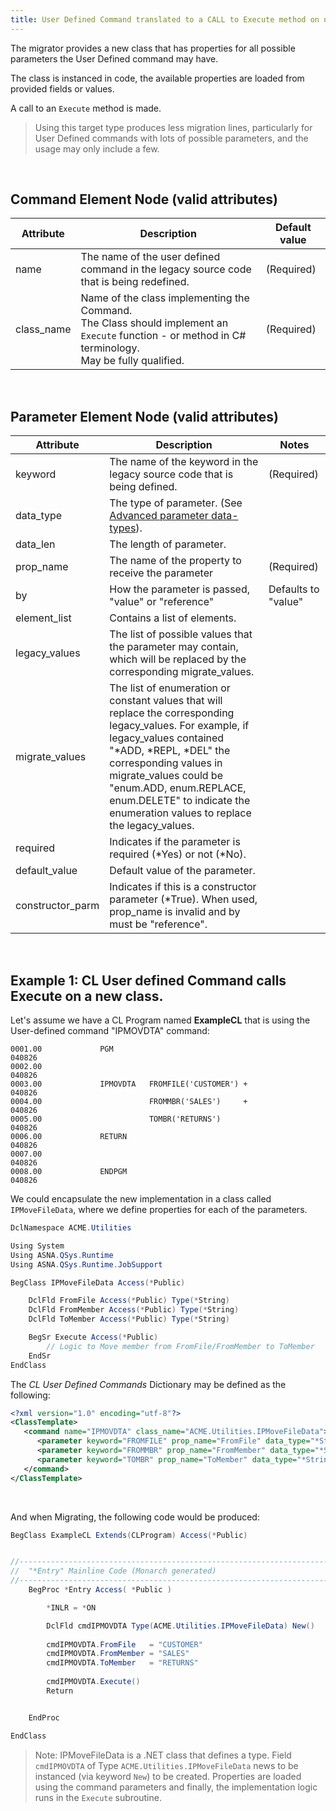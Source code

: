 ```yaml
---
title: User Defined Command translated to a CALL to Execute method on new Class.
---
```


The migrator provides a new class that has properties for all possible parameters the User Defined command may have.

The class is instanced in code, the available properties are loaded from provided fields or values.

A call to an `Execute` method is made.

>Using this target type produces less migration lines, particularly for User Defined commands with lots of possible parameters, and the usage may only include a few.


<br>

## Command Element Node (valid attributes)

| Attribute | Description | Default value |
| --- | --- | --- |   
| name          | The name of the user defined command in the legacy source code that is being redefined. | (Required) |
| class_name    | Name of the class implementing the Command.<br/> The Class should implement an `Execute` function - or method in C# terminology.<br/> May be fully qualified. | (Required) |


<br>

## Parameter Element Node (valid attributes)

| Attribute | Description | Notes |
| --- | --- | --- |   
| keyword         | The name of the keyword in the legacy source code that is being defined. | (Required)
| data_type       | The type of parameter. (See [Advanced parameter data-types](/manuals/cocoon/cl-user-def-schema.html#advanced-parameter-data-types)). |
| data_len        | The length of parameter. |
| prop_name       | The name of the property to receive the parameter | (Required)
| by              | How the parameter is passed, "value" or "reference" | Defaults to "value" 
| element_list    | Contains a list of elements. |
| legacy_values   | The list of possible values that the parameter may contain, which will be replaced by the corresponding migrate_values.
| migrate_values  | The list of enumeration or constant values that will replace the corresponding legacy_values. For example, if legacy_values contained "*ADD, *REPL, *DEL" the corresponding values in migrate_values could be "enum.ADD, enum.REPLACE, enum.DELETE" to indicate the enumeration values to replace the legacy_values. |
| required        | Indicates if the parameter is required (*Yes) or not (*No). |
| default_value   | Default value of the parameter. |
| constructor_parm | Indicates if this is a constructor parameter (*True). When used, prop_name is invalid and by must be "reference". |

<br>

## Example 1: CL User defined Command calls Execute on a new class.

Let's assume we have a CL Program named **ExampleCL** that is using the User-defined command "IPMOVDTA" command:


```
0001.00             PGM                                                                040826
0002.00                                                                                040826
0003.00             IPMOVDTA   FROMFILE('CUSTOMER') +                                  040826
0004.00                        FROMMBR('SALES')     +                                  040826
0005.00                        TOMBR('RETURNS')                                        040826
0006.00             RETURN                                                             040826
0007.00                                                                                040826
0008.00             ENDPGM                                                             040826
```

We could encapsulate the new implementation in a class called `IPMoveFileData`, where we define properties for each of the parameters.

```cs
DclNamespace ACME.Utilities

Using System
Using ASNA.QSys.Runtime
Using ASNA.QSys.Runtime.JobSupport

BegClass IPMoveFileData Access(*Public)

    DclFld FromFile Access(*Public) Type(*String)
    DclFld FromMember Access(*Public) Type(*String)
    DclFld ToMember Access(*Public) Type(*String)

    BegSr Execute Access(*Public)
        // Logic to Move member from FromFile/FromMember to ToMember
    EndSr
EndClass
```

The *CL User Defined Commands* Dictionary may be defined as the following:

```xml
<?xml version="1.0" encoding="utf-8"?>
<ClassTemplate>
   <command name="IPMOVDTA" class_name="ACME.Utilities.IPMoveFileData">
      <parameter keyword="FROMFILE" prop_name="FromFile" data_type="*String" data_len="10"/>
      <parameter keyword="FROMMBR" prop_name="FromMember" data_type="*String" data_len="10"/>
      <parameter keyword="TOMBR" prop_name="ToMember" data_type="*String" data_Len="10"/>
   </command>
</ClassTemplate>
```
<br>

And when Migrating, the following code would be produced:

```cs
BegClass ExampleCL Extends(CLProgram) Access(*Public)


//------------------------------------------------------------------------------ 
//  "*Entry" Mainline Code (Monarch generated)
//------------------------------------------------------------------------------ 
    BegProc *Entry Access( *Public )

        *INLR = *ON

        DclFld cmdIPMOVDTA Type(ACME.Utilities.IPMoveFileData) New()
        
        cmdIPMOVDTA.FromFile   = "CUSTOMER"
        cmdIPMOVDTA.FromMember = "SALES"
        cmdIPMOVDTA.ToMember   = "RETURNS"
        
        cmdIPMOVDTA.Execute()
        Return


    EndProc

EndClass
```

>Note: IPMoveFileData is a .NET class that defines a type. Field `cmdIPMOVDTA` of Type `ACME.Utilities.IPMoveFileData` news to be instanced (via keyword `New`) to be created. Properties are loaded using the command parameters and finally, the implementation logic runs in the `Execute` subroutine.